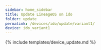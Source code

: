 ```yaml
---
sidebar: home_sidebar
title: Update LineageOS on ido
folder: update
permalink: /devices/ido/update/variant1/
device: ido_variant1
---
```

{% include templates/device_update.md %}
